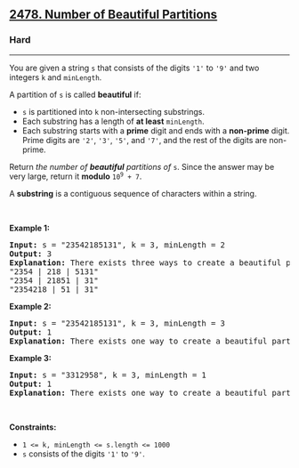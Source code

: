 <h2><a href="https://leetcode.com/problems/number-of-beautiful-partitions/">2478. Number of Beautiful Partitions</a></h2><h3>Hard</h3><hr><div bis_skin_checked="1"><p>You are given a string <code>s</code> that consists of the digits <code>'1'</code> to <code>'9'</code> and two integers <code>k</code> and <code>minLength</code>.</p>

<p>A partition of <code>s</code> is called <strong>beautiful</strong> if:</p>

<ul>
	<li><code>s</code> is partitioned into <code>k</code> non-intersecting substrings.</li>
	<li>Each substring has a length of <strong>at least</strong> <code>minLength</code>.</li>
	<li>Each substring starts with a <strong>prime</strong> digit and ends with a <strong>non-prime</strong> digit. Prime digits are <code>'2'</code>, <code>'3'</code>, <code>'5'</code>, and <code>'7'</code>, and the rest of the digits are non-prime.</li>
</ul>

<p>Return<em> the number of <strong>beautiful</strong> partitions of </em><code>s</code>. Since the answer may be very large, return it <strong>modulo</strong> <code>10<sup>9</sup> + 7</code>.</p>

<p>A <strong>substring</strong> is a contiguous sequence of characters within a string.</p>

<p>&nbsp;</p>
<p><strong class="example">Example 1:</strong></p>

<pre><strong>Input:</strong> s = "23542185131", k = 3, minLength = 2
<strong>Output:</strong> 3
<strong>Explanation:</strong> There exists three ways to create a beautiful partition:
"2354 | 218 | 5131"
"2354 | 21851 | 31"
"2354218 | 51 | 31"
</pre>

<p><strong class="example">Example 2:</strong></p>

<pre><strong>Input:</strong> s = "23542185131", k = 3, minLength = 3
<strong>Output:</strong> 1
<strong>Explanation:</strong> There exists one way to create a beautiful partition: "2354 | 218 | 5131".
</pre>

<p><strong class="example">Example 3:</strong></p>

<pre><strong>Input:</strong> s = "3312958", k = 3, minLength = 1
<strong>Output:</strong> 1
<strong>Explanation:</strong> There exists one way to create a beautiful partition: "331 | 29 | 58".
</pre>

<p>&nbsp;</p>
<p><strong>Constraints:</strong></p>

<ul>
	<li><code>1 &lt;= k, minLength &lt;= s.length &lt;= 1000</code></li>
	<li><code>s</code> consists of the digits <code>'1'</code> to <code>'9'</code>.</li>
</ul>
</div>